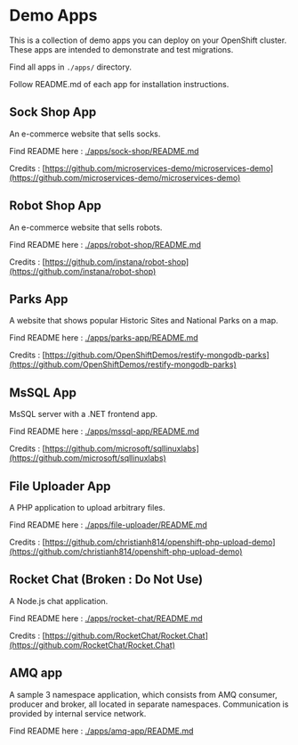 # Demo Apps

This is a collection of demo apps you can deploy on your OpenShift cluster. These apps are intended to demonstrate and test migrations.

Find all apps in `./apps/` directory.

Follow README.md of each app for installation instructions.

## Sock Shop App

An e-commerce website that sells socks.

Find README here : [./apps/sock-shop/README.md](./apps/sock-shop/README.md)

Credits : [https://github.com/microservices-demo/microservices-demo](https://github.com/microservices-demo/microservices-demo)

## Robot Shop App

An e-commerce website that sells robots.

Find README here : [./apps/robot-shop/README.md](./apps/robot-shop/README.md)

Credits : [https://github.com/instana/robot-shop](https://github.com/instana/robot-shop)

## Parks App

A website that shows popular Historic Sites and National Parks on a map. 

Find README here : [./apps/parks-app/README.md](./apps/parks-app/README.md)

Credits : [https://github.com/OpenShiftDemos/restify-mongodb-parks](https://github.com/OpenShiftDemos/restify-mongodb-parks)

## MsSQL App

MsSQL server with a .NET frontend app.

Find README here : [./apps/mssql-app/README.md](./apps/mssql-app/README.md)

Credits : [https://github.com/microsoft/sqllinuxlabs](https://github.com/microsoft/sqllinuxlabs)

## File Uploader App

A PHP application to upload arbitrary files.

Find README here : [./apps/file-uploader/README.md](./apps/file-uploader/README.md)

Credits : [https://github.com/christianh814/openshift-php-upload-demo](https://github.com/christianh814/openshift-php-upload-demo)

## Rocket Chat (Broken : Do Not Use)

A Node.js chat application.

Find README here : [./apps/rocket-chat/README.md](./apps/rocket-chat/README.md)

Credits : [https://github.com/RocketChat/Rocket.Chat](https://github.com/RocketChat/Rocket.Chat)

## AMQ app

A sample 3 namespace application, which consists from AMQ consumer, producer and broker, all located in separate namespaces. Communication is provided by internal service network.

Find README here : [./apps/amq-app/README.md](./apps/amq-app/README.md)
